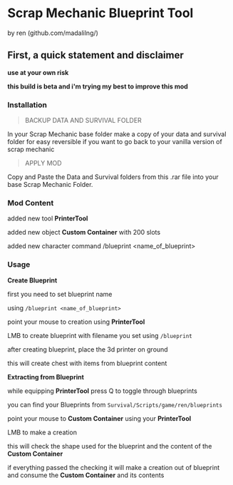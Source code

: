 # Scrap Mechanic Blueprint Tool

by ren (github.com/madalilng/)

## First, a quick statement and disclaimer

**use at your own risk**

**this build is beta and i'm trying my best to improve this mod**

### Installation

> BACKUP DATA AND SURVIVAL FOLDER

In your Scrap Mechanic base folder
make a copy of your data and survival folder for easy reversible if you want to go back to your vanilla version of scrap mechanic


> APPLY MOD

Copy and Paste the Data and Survival folders from this .rar file into your base Scrap Mechanic Folder.

### Mod Content

added new tool **PrinterTool**

added new object **Custom Container** with 200 slots

added new character command /blueprint <name_of_blueprint>

### Usage

**Create Blueprint**

first you need to set blueprint name

using `/blueprint <name_of_blueprint>`

point your mouse to creation using **PrinterTool**

LMB to create blueprint with filename you set using `/blueprint`

after creating blueprint, place the 3d printer on ground

this will create chest with items from blueprint content

**Extracting from Blueprint**

while equipping **PrinterTool** press Q to toggle through blueprints

you can find your Blueprints from `Survival/Scripts/game/ren/blueprints`

point your mouse to **Custom Container** using your **PrinterTool**

LMB to make a creation

this will check the shape used for the blueprint and the content of the **Custom Container**

if everything passed the checking it will make a creation out of blueprint and consume the **Custom Container** and its contents
